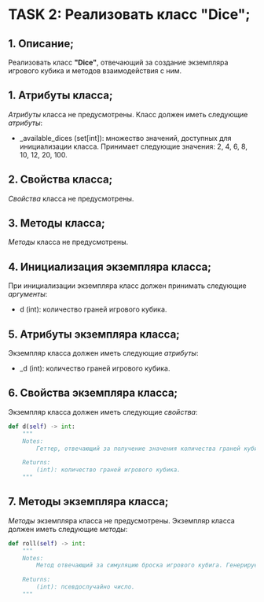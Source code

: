 # TASK 2: Реализовать класс **"Dice"**;
## 1. Описание;
Реализовать класс **"Dice"**, отвечающий за создание экземпляра игрового кубика и методов взаимодействия с ним.


## 1. Атрибуты класса;
*Атрибуты* класса не предусмотрены.
Класс должен иметь следующие *атрибуты*:
* _available_dices (set[int]): множество значений, доступных для инициализации класса. Принимает следующие значения: 2, 4, 6, 8, 10, 12, 20, 100.


## 2. Свойства класса;
*Свойства* класса не предусмотрены.


## 3. Методы класса;
*Методы* класса не предусмотрены.


## 4. Инициализация экземпляра класса;
При инициализации экземпляра класс должен принимать следующие *аргументы*:
* d (int): количество граней игрового кубика.


## 5. Атрибуты экземпляра класса;
Экземпляр класса должен иметь следующие *атрибуты*:
* _d (int): количество граней игрового кубика.


## 6. Свойства экземпляра класса;
Экземпляр класса должен иметь следующие *свойства*:
```python 3.13
def d(self) -> int:
    """
    Notes:
        Геттер, отвечающий за получение значения количества граней кубика.

    Returns:
        (int): количество граней игрового кубика.
    """
```


## 7. Методы экземпляра класса;
*Методы* экземпляра класса не предусмотрены.
Экземпляр класса должен иметь следующие *методы*:
```python 3.13
def roll(self) -> int:
    """
    Notes:
        Метод отвечающий за симуляцию броска игрового кубига. Генерирует псевдослучайное число в доступном диапазоне, зависящем от количества граней кубика.

    Returns:
        (int): псевдослучайно число.
    """
```
